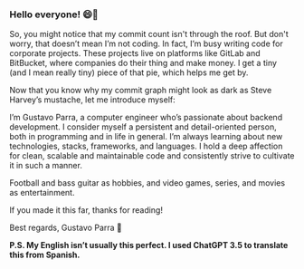 ### Hello everyone! 😄👋

So, you might notice that my commit count isn't through the roof. But don't worry, that doesn’t mean I’m not coding. In fact, I’m busy writing code for corporate projects. These projects live on platforms like GitLab and BitBucket, where companies do their thing and make money. I get a tiny (and I mean really tiny) piece of that pie, which helps me get by.

Now that you know why my commit graph might look as dark as Steve Harvey’s mustache, let me introduce myself:

I’m Gustavo Parra, a computer engineer who’s passionate about backend development. I consider myself a persistent and detail-oriented person, both in programming and in life in general. I’m always learning about new technologies, stacks, frameworks, and languages. I hold a deep affection for clean, scalable and maintainable code and consistently strive to cultivate it in such a manner.

Football and bass guitar as hobbies, and video games, series, and movies as entertainment.

If you made it this far, thanks for reading!

Best regards, Gustavo Parra 🤘

**P.S. My English isn’t usually this perfect. I used ChatGPT 3.5 to translate this from Spanish.**
